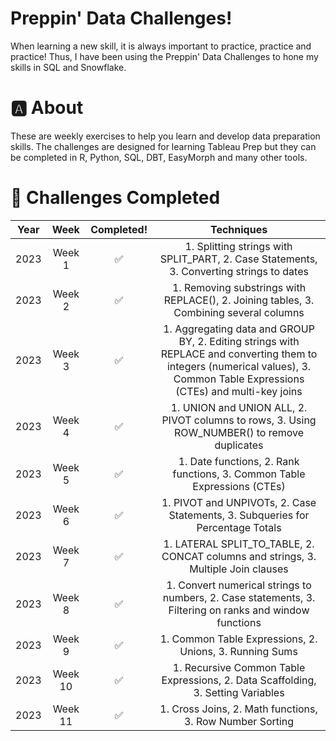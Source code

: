 # Preppin' Data Challenges!
When learning a new skill, it is always important to practice, practice and practice! Thus, I have been using the Preppin' Data Challenges to hone my skills in SQL and Snowflake. 
# 🅰️ About
These are weekly exercises to help you learn and develop data preparation skills. The challenges are designed for learning Tableau Prep but they can be completed in R, Python, SQL, DBT, EasyMorph and many other tools.
# 💪 Challenges Completed

| Year | Week | Completed! | Techniques |
| :-: | :-: | :-: | :-: |
| 2023 | Week 1 | ✅ | 1. Splitting strings with SPLIT_PART, 2. Case Statements, 3. Converting strings to dates |
| 2023 | Week 2 | ✅ | 1. Removing substrings with REPLACE(), 2. Joining tables, 3. Combining several columns|
| 2023 | Week 3 | ✅ | 1. Aggregating data and GROUP BY, 2. Editing strings with REPLACE and converting them to integers (numerical values), 3. Common Table Expressions (CTEs) and multi-key joins |
| 2023 | Week 4 | ✅ | 1. UNION and UNION ALL, 2. PIVOT columns to rows, 3. Using ROW_NUMBER() to remove duplicates|
| 2023 | Week 5 | ✅ | 1. Date functions, 2. Rank functions, 3. Common Table Expressions (CTEs)|
| 2023 | Week 6 | ✅ | 1. PIVOT and UNPIVOTs, 2. Case Statements, 3. Subqueries for Percentage Totals|
| 2023 | Week 7 | ✅ | 1. LATERAL SPLIT_TO_TABLE, 2. CONCAT columns and strings, 3. Multiple Join clauses|
| 2023 | Week 8 | ✅ | 1. Convert numerical strings to numbers, 2. Case statements, 3. Filtering on ranks and window functions|
| 2023 | Week 9 | ✅ | 1. Common Table Expressions, 2. Unions, 3. Running Sums|
| 2023 | Week 10 | ✅ | 1. Recursive Common Table Expressions, 2. Data Scaffolding, 3. Setting Variables|
| 2023 | Week 11 | ✅ | 1. Cross Joins, 2. Math functions, 3. Row Number Sorting|
